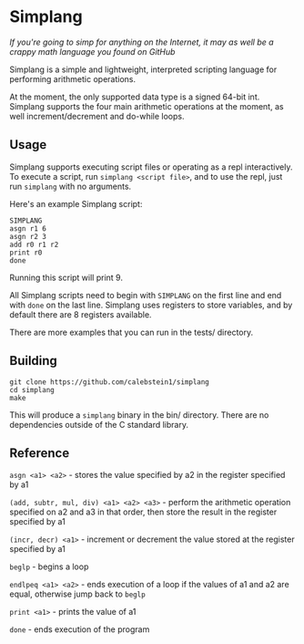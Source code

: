 # Simplang

_If you're going to simp for anything on the Internet, it may as well be a crappy math language you found on GitHub_

Simplang is a simple and lightweight, interpreted scripting language for performing arithmetic operations.

At the moment, the only supported data type is a signed 64-bit int.
Simplang supports the four main arithmetic operations at the moment, as well increment/decrement and do-while loops.

## Usage

Simplang supports executing script files or operating as a repl interactively.
To execute a script, run `simplang <script file>`, and to use the repl, just run `simplang` with no arguments.

Here's an example Simplang script:

```
SIMPLANG
asgn r1 6
asgn r2 3
add r0 r1 r2
print r0
done
```

Running this script will print 9.

All Simplang scripts need to begin with `SIMPLANG` on the first line and end with `done` on the last line.
Simplang uses registers to store variables, and by default there are 8 registers available.

There are more examples that you can run in the tests/ directory.

## Building

```
git clone https://github.com/calebstein1/simplang
cd simplang
make
```

This will produce a `simplang` binary in the bin/ directory.
There are no dependencies outside of the C standard library.

## Reference

`asgn <a1> <a2>` - stores the value specified by a2 in the register specified by a1

`(add, subtr, mul, div) <a1> <a2> <a3>` - perform the arithmetic operation specified on a2 and a3 in that order, then store the result in the register specified by a1

`(incr, decr) <a1>` - increment or decrement the value stored at the register specified by a1

`beglp` - begins a loop

`endlpeq <a1> <a2>` - ends execution of a loop if the values of a1 and a2 are equal, otherwise jump back to `beglp`

`print <a1>` - prints the value of a1

`done` - ends execution of the program
